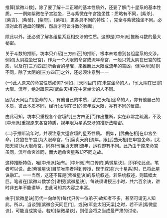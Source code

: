 推算[紫微斗数]，除了要了解十二正曜的基本性质外，还要了解门十星系的基本性质。一一例如紫微在子宮独坐，已与紫微在午宮独坐性：质略有不同，[紫杀]、[紫贪]、[紫破]、[紫府]、[紫相]，更各具不同的特性：，完全与紫微独坐不同。必须对此有通盘的理解，然后才可谈斗数的推断。

除此以外，还必须了解各组星系互相交涉的性质。这即是[中州派]推断斗数的最大秘密。

关于斗数的推断，坊本只介绍[三方四正]的推断，根本未考虑到各组星系的交涉。
例如[太阴独坐巳宮]，作为一个大限的命宮或流年命宮，一般只凭太阴在巳宮的性质，以及在[三方四正]所会合的星曜，来推断此大限或流年的吉凶。但[中州派]则不同，除了太阴的[三方四正]之外，还必须注意到一一

(一)此人原来的命宮性质如何?
例如，[天同巨门]在未宫坐命的人，行[太阴在巳]的大限、流年，绝对跟原来[武曲天相]在中宮坐命的人不同。

因为[天同巨门]坐命的人，有他自己的本质，[武曲天相]坐命的人，亦有他自己的本质，彼此本质不同，经行[太阴在巳]的流年或大限，亦有不同的反应。

由此可知，坊本只重视各个宮垣的[三方四正]而作出推断，实在非常之疏漏，不及[中州派]重视原来各宮特质，视年限为星系交涉的推断法精密。

(二)于推断流年时，并须注意大运宫垣的星系性质。
例如，[武曲在相]在申宮坐命，[贪狼在午宫]为大限命宮，行[廉贞天府]流年。跟[武曲天相]在申宫坐命，[太阳天梁]为大限命宮，同样行[廉贞天府]流年，运程即有不同。此乃由于原来命宮虽同，流年命宮难同，而大运命宮星系却不同之故。

这种推断特色，唯[中州派]始有。[中州派]有口传的[紫微星诀]，即详论此点。笔者可以说，此[紫微星诀]目前唯笔者得到传授，现于叙述[六十星系]时，已将此星诀融汇。一一当然，这还不算是[紫微星诀]的系统叙述。若系统叙述，则篇幅太巨。笔者在[紫微斗数学会]讲授[紫微星诀]，每诀须讲授三小时，共六百余诀，讲时非五年不能讲毕，由此可知其内容之丰富。

由于[紫微星诀]历代一向单传(每代只传一位弟子)故知者不多，甚至可谓无人知此。所以，当谈到[紫微会天同巨门]，或[破军会太阳天梁]之时，若不识[紫微星诀]，可能当成笑话，若知[紫微星诀]，则便会将之当成最严肃的讨论。